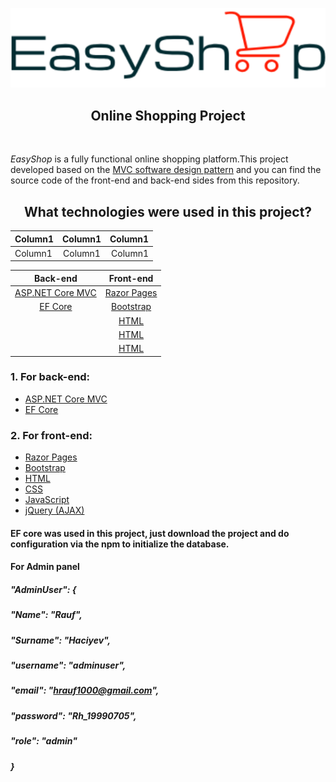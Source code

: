<p align="center">
  <img src="forReadME/logo.png">
</p>

<h2 align="center">Online Shopping Project</h2>
<br/>

*EasyShop* is a fully functional online shopping platform.This project developed based on the [MVC software design pattern](https://en.wikipedia.org/wiki/Model%E2%80%93view%E2%80%93controller) and you can find the source code of the front-end and back-end sides from this repository.

<h2 align="center">What technologies were used in this project?</h2>

<table>
    <thead>
        <tr>
            <th align="left">Column1</th>
            <th align="center">Column1</th>
            <th align="right">Column1</th>
        </tr>
    </thead>
    <tbody>
        <tr>
            <td align="left">Column1</td>
            <td align="center">Column1</td>
            <td align="right">Column1</td>
        </tr>
    </tbody>
</table>

| Back-end | Front-end |
| :-: | :-: |
| [ASP.NET Core MVC](https://docs.microsoft.com/en-us/aspnet/core/tutorials/first-mvc-app/start-mvc?view=aspnetcore-5.0&tabs=visual-studio) | [Razor Pages](https://docs.microsoft.com/en-us/aspnet/core/razor-pages/?view=aspnetcore-5.0&tabs=visual-studio) |
| [EF Core](https://docs.microsoft.com/en-us/ef/core/) | [Bootstrap](https://getbootstrap.com/docs/4.5/getting-started/introduction/) |
|  | [HTML](https://en.wikipedia.org/wiki/Model%E2%80%93view%E2%80%93controller) |
|  | [HTML](https://en.wikipedia.org/wiki/Model%E2%80%93view%E2%80%93controller) |
|  | [HTML](https://en.wikipedia.org/wiki/Model%E2%80%93view%E2%80%93controller) |

### 1. For back-end:
* [ASP.NET Core MVC](https://docs.microsoft.com/en-us/aspnet/core/tutorials/first-mvc-app/start-mvc?view=aspnetcore-5.0&tabs=visual-studio)
* [EF Core](https://docs.microsoft.com/en-us/ef/core/)

### 2. For front-end:
* [Razor Pages](https://docs.microsoft.com/en-us/aspnet/core/razor-pages/?view=aspnetcore-5.0&tabs=visual-studio)
* [Bootstrap](https://getbootstrap.com/docs/4.5/getting-started/introduction/)
* [HTML](https://en.wikipedia.org/wiki/Model%E2%80%93view%E2%80%93controller)
* [CSS](https://www.w3schools.com/css/)
* [JavaScript](https://www.w3schools.com/js/DEFAULT.asp)
* [jQuery (AJAX)](https://www.w3schools.com/jquery/jquery_ajax_intro.asp)




#### EF core was used in this project, just download the project and do configuration via the npm to initialize the database.

#### For Admin panel

##### "AdminUser": {
#####       "Name": "Rauf",
#####       "Surname": "Haciyev",
#####       "username": "adminuser",
#####       "email": "hrauf1000@gmail.com",
#####       "password": "Rh_19990705",
#####       "role": "admin"
#####     }
